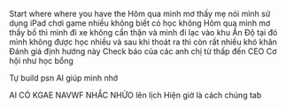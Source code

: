 Start where where you have the 
Hôm qua mình mơ thấy mẹ nói mình sử dụng iPad chơi game nhiều không biết có học không
Hôm qua mình mơ thấy bố thì mình đi xe không cẩn thận và mình đi lạc vào khu Ấn Độ tại đó mình không được học nhiều và sau khi thoát ra thì còn rất nhiều khó khăn
Đánh giá định hướng này
Check báo của các anh chị từ thấp đến CEO
Cơ hội như học bổng 

Tự build psn AI giúp mình nhớ 

AI CÓ KGAE NAVWF NHẮC NHỬO lên lịch 
Hiện giờ là cách chúng tab 